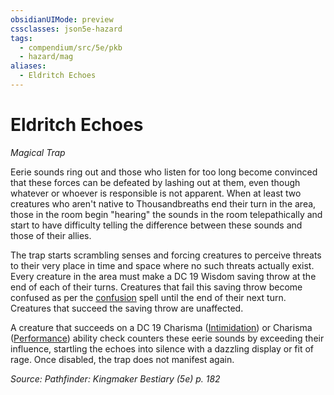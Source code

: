 ```yaml
---
obsidianUIMode: preview
cssclasses: json5e-hazard
tags:
  - compendium/src/5e/pkb
  - hazard/mag
aliases:
  - Eldritch Echoes
---
```

# Eldritch Echoes
*Magical Trap*  

Eerie sounds ring out and those who listen for too long become convinced that these forces can be defeated by lashing out at them, even though whatever or whoever is responsible is not apparent. When at least two creatures who aren't native to Thousandbreaths end their turn in the area, those in the room begin "hearing" the sounds in the room telepathically and start to have difficulty telling the difference between these sounds and those of their allies.

The trap starts scrambling senses and forcing creatures to perceive threats to their very place in time and space where no such threats actually exist. Every creature in the area must make a DC 19 Wisdom saving throw at the end of each of their turns. Creatures that fail this saving throw become confused as per the [confusion](2-Mechanics/CLI/spells/confusion.md) spell until the end of their next turn. Creatures that succeed the saving throw are unaffected.

A creature that succeeds on a DC 19 Charisma ([Intimidation](2-Mechanics/CLI/rules/skills.md#Intimidation)) or Charisma ([Performance](2-Mechanics/CLI/rules/skills.md#Performance)) ability check counters these eerie sounds by exceeding their influence, startling the echoes into silence with a dazzling display or fit of rage. Once disabled, the trap does not manifest again.

*Source: Pathfinder: Kingmaker Bestiary (5e) p. 182*